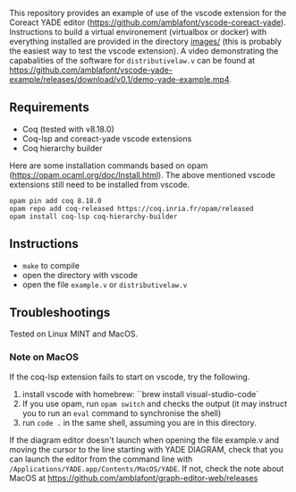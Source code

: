 This repository provides an example of use of the vscode extension for the Coreact YADE editor (https://github.com/amblafont/vscode-coreact-yade).
Instructions to build a virtual environement (virtualbox or docker) with everything installed are provided in the directory
[images/](images/README.md) (this is probably the easiest way to test the vscode extension).
A video demonstrating the capabalities of the software for `distributivelaw.v` can be found at https://github.com/amblafont/vscode-yade-example/releases/download/v0.1/demo-yade-example.mp4.

## Requirements
- Coq (tested with v8.18.0)
- Coq-lsp and coreact-yade vscode extensions
- Coq hierarchy builder

Here are some installation commands based on opam (https://opam.ocaml.org/doc/Install.html). The above mentioned vscode extensions still need to be installed from vscode.
```
opam pin add coq 8.18.0
opam repo add coq-released https://coq.inria.fr/opam/released
opam install coq-lsp coq-hierarchy-builder
```


## Instructions
- `make` to compile
- open the directory with vscode
- open the file `example.v` or `distributivelaw.v`

## Troubleshootings
Tested on Linux MINT and MacOS.
### Note on MacOS

If the coq-lsp extension fails to start on vscode, try the following.
1) install vscode with homebrew: ``brew install visual-studio-code`
2) If you use opam, run `opam switch` and checks the output (it may instruct you to run an `eval` command to synchronise the shell)
3) run `code .` in the same shell, assuming you are in this directory.

If the diagram editor doesn't launch when opening the file example.v and moving the cursor to the line starting with YADE DIAGRAM, check that you can launch the editor from the command line with `/Applications/YADE.app/Contents/MacOS/YADE`. If not, check the note about MacOS at https://github.com/amblafont/graph-editor-web/releases
